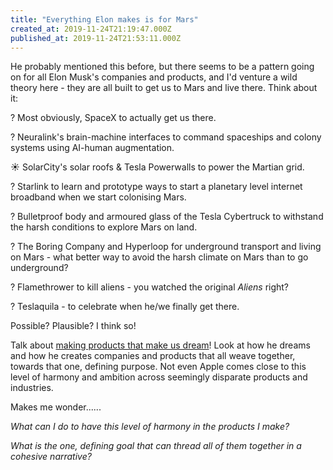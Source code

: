 ```yaml
---
title: "Everything Elon makes is for Mars"
created_at: 2019-11-24T21:19:47.000Z
published_at: 2019-11-24T21:53:11.000Z
---
```

He probably mentioned this before, but there seems to be a pattern going on for all Elon Musk's companies and products, and I'd venture a wild theory here - they are all built to get us to Mars and live there. Think about it:

  

? Most obviously, SpaceX to actually get us there.

? Neuralink's brain-machine interfaces to command spaceships and colony systems using AI-human augmentation.

☀️ SolarCity's solar roofs & Tesla Powerwalls to power the Martian grid.

? Starlink to learn and prototype ways to start a planetary level internet broadband when we start colonising Mars. 

? Bulletproof body and armoured glass of the Tesla Cybertruck to withstand the harsh conditions to explore Mars on land.

? The Boring Company and Hyperloop for underground transport and living on Mars - what better way to avoid the harsh climate on Mars than to go underground?

? Flamethrower to kill aliens - you watched the original _Aliens_ right?

? Teslaquila - to celebrate when he/we finally get there. 

  

Possible? Plausible? I think so! 

  

Talk about [making products that make us dream](https://200wordsaday.com/words/tesla-s-cybertruck-making-products-that-make-us-dream-315795dd944152da06)! Look at how he dreams and how he creates companies and products that all weave together, towards that one, defining purpose. Not even Apple comes close to this level of harmony and ambition across seemingly disparate products and industries.

  

Makes me wonder...... 

  

_What can I do to have this level of harmony in the products I make?_ 

  

_What is the one, defining goal that can thread all of them together in a cohesive narrative?_

